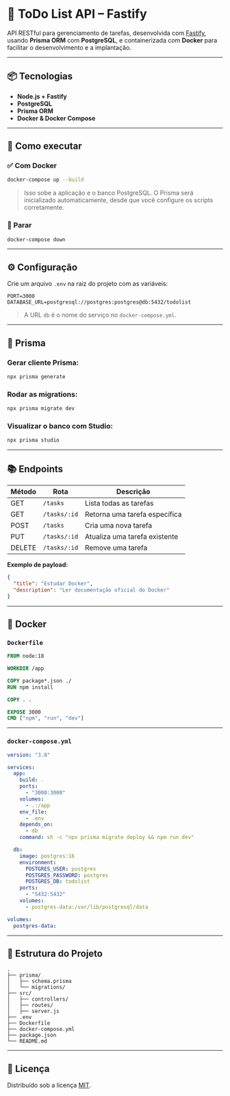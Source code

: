 # 📝 ToDo List API – Fastify

API RESTful para gerenciamento de tarefas, desenvolvida com [Fastify](https://www.fastify.io/), usando **Prisma ORM** com **PostgreSQL**, e containerizada com **Docker** para facilitar o desenvolvimento e a implantação.

---

## 📦 Tecnologias

- **Node.js + Fastify**
- **PostgreSQL**
- **Prisma ORM**
- **Docker & Docker Compose**

---

## 🚀 Como executar

### ✅ Com Docker

```bash
docker-compose up --build
```

> Isso sobe a aplicação e o banco PostgreSQL. O Prisma será inicializado automaticamente, desde que você configure os scripts corretamente.

### 🛑 Parar

```bash
docker-compose down
```

---

## ⚙️ Configuração

Crie um arquivo `.env` na raiz do projeto com as variáveis:

```env
PORT=3000
DATABASE_URL=postgresql://postgres:postgres@db:5432/todolist
```

> A URL `db` é o nome do serviço no `docker-compose.yml`.

---

## 🧬 Prisma

### Gerar cliente Prisma:

```bash
npx prisma generate
```

### Rodar as migrations:

```bash
npx prisma migrate dev
```

### Visualizar o banco com Studio:

```bash
npx prisma studio
```

---

## 📚 Endpoints

| Método | Rota         | Descrição                     |
| ------ | ------------ | ----------------------------- |
| GET    | `/tasks`     | Lista todas as tarefas        |
| GET    | `/tasks/:id` | Retorna uma tarefa específica |
| POST   | `/tasks`     | Cria uma nova tarefa          |
| PUT    | `/tasks/:id` | Atualiza uma tarefa existente |
| DELETE | `/tasks/:id` | Remove uma tarefa             |

**Exemplo de payload:**

```json
{
  "title": "Estudar Docker",
  "description": "Ler documentação oficial do Docker"
}
```

---

## 🐳 Docker

### `Dockerfile`

```Dockerfile
FROM node:18

WORKDIR /app

COPY package*.json ./
RUN npm install

COPY . .

EXPOSE 3000
CMD ["npm", "run", "dev"]
```

---

### `docker-compose.yml`

```yaml
version: "3.8"

services:
  app:
    build: .
    ports:
      - "3000:3000"
    volumes:
      - .:/app
    env_file:
      - .env
    depends_on:
      - db
    command: sh -c "npx prisma migrate deploy && npm run dev"

  db:
    image: postgres:16
    environment:
      POSTGRES_USER: postgres
      POSTGRES_PASSWORD: postgres
      POSTGRES_DB: todolist
    ports:
      - "5432:5432"
    volumes:
      - postgres-data:/var/lib/postgresql/data

volumes:
  postgres-data:
```

---

## 📁 Estrutura do Projeto

```
.
├── prisma/
│   ├── schema.prisma
│   └── migrations/
├── src/
│   ├── controllers/
│   ├── routes/
│   ├── server.js
├── .env
├── Dockerfile
├── docker-compose.yml
├── package.json
└── README.md
```

---

## 📄 Licença
Distribuído sob a licença [MIT](LICENSE).